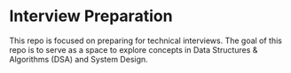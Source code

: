 # Interview Preparation

This repo is focused on preparing for technical interviews. The goal of this repo is to serve as a space to explore concepts in Data Structures & Algorithms (DSA) and System Design. 